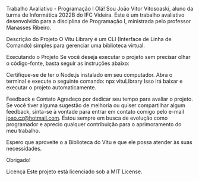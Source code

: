 Trabalho Avaliativo - Programação I
Olá! Sou João Vitor Vitosoaski, aluno da turma de Informática 2022B do IFC Videira. Este é um trabalho avaliativo desenvolvido para a disciplina de Programação I, ministrada pelo professor Manasses Ribeiro.

Descrição do Projeto
O Vitu Library é um CLI (Interface de Linha de Comando) simples para gerenciar uma biblioteca virtual.

Executando o Projeto
Se você deseja executar o projeto sem precisar olhar o código-fonte, basta seguir as instruções abaixo:

Certifique-se de ter o Node.js instalado em seu computador.
Abra o terminal e execute o seguinte comando:
npx vituLibrary
Isso irá baixar e executar o projeto automaticamente.

Feedback e Contato
Agradeço por dedicar seu tempo para avaliar o projeto. Se você tiver alguma sugestão de melhoria ou quiser compartilhar algum feedback, sinta-se à vontade para entrar em contato comigo pelo e-mail joao.cz@hotmail.com. Estou sempre em busca de evolução como programador e aprecio qualquer contribuição para o aprimoramento do meu trabalho.

Espero que aproveite o a Biblioteca do Vitu e que ele possa atender às suas necessidades.

Obrigado!

Licença
Este projeto está licenciado sob a MIT License.
